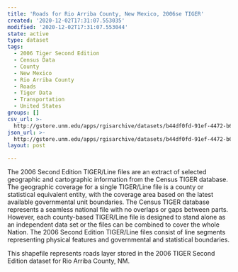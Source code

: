 ```yaml
---
title: 'Roads for Rio Arriba County, New Mexico, 2006se TIGER'
created: '2020-12-02T17:31:07.553035'
modified: '2020-12-02T17:31:07.553044'
state: active
type: dataset
tags:
  - 2006 Tiger Second Edition
  - Census Data
  - County
  - New Mexico
  - Rio Arriba County
  - Roads
  - Tiger Data
  - Transportation
  - United States
groups: []
csv_url: >-
  http://gstore.unm.edu/apps/rgisarchive/datasets/b44df0fd-91ef-4472-b635-9f0a644d1644/tgr2006se_rioa_lka.derived.csv
json_url: >-
  http://gstore.unm.edu/apps/rgisarchive/datasets/b44df0fd-91ef-4472-b635-9f0a644d1644/tgr2006se_rioa_lka.derived.json
layout: post

---
```

The 2006 Second Edition TIGER/Line files are an extract of selected geographic and cartographic information from the Census TIGER database.  The geographic coverage for a single TIGER/Line file is a county or statistical equivalent entity, with the coverage area based on the latest available governmental unit boundaries. The Census TIGER database represents a seamless national file with no overlaps or gaps between parts.  However, each county-based TIGER/Line file is designed to stand alone as an independent data set or the files can be combined to cover the whole Nation.  The 2006 Second Edition  TIGER/Line files consist of line segments representing physical features and governmental and statistical boundaries.  

This shapefile represents roads layer stored in the 2006 TIGER Second Edition dataset for Rio Arriba County, NM.
